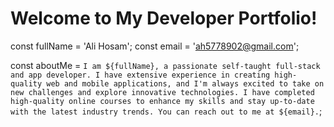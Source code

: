 # Welcome to My Developer Portfolio!

const fullName = 'Ali Hosam';
const email = 'ah5778902@gmail.com';

const aboutMe = `I am ${fullName}, a passionate self-taught full-stack and app developer. I have extensive experience in creating high-quality web and mobile applications, and I'm always excited to take on new challenges and explore innovative technologies. I have completed high-quality online courses to enhance my skills and stay up-to-date with the latest industry trends. You can reach out to me at ${email}.`;
